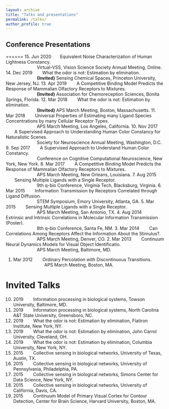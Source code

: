 ```yaml
---
layout: archive
title: "Talks and presentations"
permalink: /talks/
author_profile: true
---
```


## Conference Presentations
======
15. Jun 2020 &nbsp;&nbsp;&nbsp;&nbsp;&nbsp;&nbsp;Equivalent Noise Characterization of Human Lightness Constancy.<br> 
&nbsp;&nbsp;&nbsp;&nbsp;&nbsp;&nbsp;&nbsp;&nbsp;&nbsp;&nbsp;&nbsp;&nbsp;&nbsp;&nbsp;&nbsp;&nbsp;&nbsp;&nbsp;&nbsp;&nbsp;&nbsp;&nbsp;&nbsp;&nbsp; 
Virtual-VSS, Vision Science Society Annual Meeting, Online.
14. Dec 2019 &nbsp;&nbsp;&nbsp;&nbsp;&nbsp;&nbsp;    What the odor is not: Estimation by elimination.<br> 
&nbsp;&nbsp;&nbsp;&nbsp;&nbsp;&nbsp;&nbsp;&nbsp;&nbsp;&nbsp;&nbsp;&nbsp;&nbsp;&nbsp;&nbsp;&nbsp;&nbsp;&nbsp;&nbsp;&nbsp;&nbsp;&nbsp;&nbsp;&nbsp; 
**(Invited)** Sensing Chemical Spaces, Princeton University, New Jersey, NJ.
13. Apr 2019 &nbsp;&nbsp;&nbsp;&nbsp;&nbsp;&nbsp;    A Competitive Binding Model Predicts the Response of Mammalian Olfactory Receptors to Mixtures.<br> 
&nbsp;&nbsp;&nbsp;&nbsp;&nbsp;&nbsp;&nbsp;&nbsp;&nbsp;&nbsp;&nbsp;&nbsp;&nbsp;&nbsp;&nbsp;&nbsp;&nbsp;&nbsp;&nbsp;&nbsp;&nbsp;&nbsp;&nbsp;&nbsp; 
**(Invited)** Association for Chemoreception Sciences, Bonita Springs, Florida.
12. Mar 2018 &nbsp;&nbsp;&nbsp;&nbsp;&nbsp;&nbsp;    What the odor is not: Estimation by elimination. <br> 
&nbsp;&nbsp;&nbsp;&nbsp;&nbsp;&nbsp;&nbsp;&nbsp;&nbsp;&nbsp;&nbsp;&nbsp;&nbsp;&nbsp;&nbsp;&nbsp;&nbsp;&nbsp;&nbsp;&nbsp;&nbsp;&nbsp;&nbsp;&nbsp; 
**(Invited)** APS March Meeting, Boston, Massachusetts.
11. Mar 2018  &nbsp;&nbsp;&nbsp;&nbsp;&nbsp;&nbsp;  Universal Properties of Estimating many Ligand Species Concentrations by many Cellular Receptor Types.<br> 
&nbsp;&nbsp;&nbsp;&nbsp;&nbsp;&nbsp;&nbsp;&nbsp;&nbsp;&nbsp;&nbsp;&nbsp;&nbsp;&nbsp;&nbsp;&nbsp;&nbsp;&nbsp;&nbsp;&nbsp;&nbsp;&nbsp;&nbsp;&nbsp; 
APS March Meeting, Los Angeles, California.
10. Nov 2017  &nbsp;&nbsp;&nbsp;&nbsp;&nbsp;&nbsp;  A Supervised Approach to Understanding Human Color Constancy for Naturalistic Scenes.<br> 
&nbsp;&nbsp;&nbsp;&nbsp;&nbsp;&nbsp;&nbsp;&nbsp;&nbsp;&nbsp;&nbsp;&nbsp;&nbsp;&nbsp;&nbsp;&nbsp;&nbsp;&nbsp;&nbsp;&nbsp;&nbsp;&nbsp;&nbsp;&nbsp; 
Society for Neuroscience Annual Meeting, Washington, D.C.
9. Sep 2017  &nbsp;&nbsp;&nbsp;&nbsp;&nbsp;&nbsp;  A Supervised Approach to Understand Human Color Constancy.<br> 
&nbsp;&nbsp;&nbsp;&nbsp;&nbsp;&nbsp;&nbsp;&nbsp;&nbsp;&nbsp;&nbsp;&nbsp;&nbsp;&nbsp;&nbsp;&nbsp;&nbsp;&nbsp;&nbsp;&nbsp;&nbsp;&nbsp;&nbsp;&nbsp; 
Conference on Cognitive Computational Neuroscience, New York, New York.
8. Mar 2017  &nbsp;&nbsp;&nbsp;&nbsp;&nbsp;&nbsp;  A Competitive Binding Model Predicts the Response of Mammalian Olfactory Receptors to Mixtures.<br> 
&nbsp;&nbsp;&nbsp;&nbsp;&nbsp;&nbsp;&nbsp;&nbsp;&nbsp;&nbsp;&nbsp;&nbsp;&nbsp;&nbsp;&nbsp;&nbsp;&nbsp;&nbsp;&nbsp;&nbsp;&nbsp;&nbsp;&nbsp;&nbsp; 
APS March Meeting, New Orleans, Louisiana.
7. Aug 2015  &nbsp;&nbsp;&nbsp;&nbsp;&nbsp;&nbsp;  Sensing Multiple Ligands with a Single Receptor.<br> 
&nbsp;&nbsp;&nbsp;&nbsp;&nbsp;&nbsp;&nbsp;&nbsp;&nbsp;&nbsp;&nbsp;&nbsp;&nbsp;&nbsp;&nbsp;&nbsp;&nbsp;&nbsp;&nbsp;&nbsp;&nbsp;&nbsp;&nbsp;&nbsp; 
9th q-bio Conference, Virginia Tech, Blacksburg, Virginia.
6. Mar 2015  &nbsp;&nbsp;&nbsp;&nbsp;&nbsp;&nbsp;  Information Transmission by Receptors Correlated through Ligand Diffusion.<br> 
&nbsp;&nbsp;&nbsp;&nbsp;&nbsp;&nbsp;&nbsp;&nbsp;&nbsp;&nbsp;&nbsp;&nbsp;&nbsp;&nbsp;&nbsp;&nbsp;&nbsp;&nbsp;&nbsp;&nbsp;&nbsp;&nbsp;&nbsp;&nbsp; 
STEM Symposium, Emory University, Atlanta, GA.
5. Mar 2015  &nbsp;&nbsp;&nbsp;&nbsp;&nbsp;&nbsp;  Sensing Multiple Ligands with a Single Receptor.<br> 
&nbsp;&nbsp;&nbsp;&nbsp;&nbsp;&nbsp;&nbsp;&nbsp;&nbsp;&nbsp;&nbsp;&nbsp;&nbsp;&nbsp;&nbsp;&nbsp;&nbsp;&nbsp;&nbsp;&nbsp;&nbsp;&nbsp;&nbsp;&nbsp; 
APS March Meeting, San Antonio, TX.
4. Aug 2014  &nbsp;&nbsp;&nbsp;&nbsp;&nbsp;&nbsp;  Extrinsic and Intrinsic Correlations in Molecular Information Transmission (Poster).<br> 
&nbsp;&nbsp;&nbsp;&nbsp;&nbsp;&nbsp;&nbsp;&nbsp;&nbsp;&nbsp;&nbsp;&nbsp;&nbsp;&nbsp;&nbsp;&nbsp;&nbsp;&nbsp;&nbsp;&nbsp;&nbsp;&nbsp;&nbsp;&nbsp; 
8th q-bio Conference, Santa Fe, NM.
3. Mar 2014  &nbsp;&nbsp;&nbsp;&nbsp;&nbsp;&nbsp;  Can Correlations Among Receptors Affect the Information About the Stimulus?.<br> 
&nbsp;&nbsp;&nbsp;&nbsp;&nbsp;&nbsp;&nbsp;&nbsp;&nbsp;&nbsp;&nbsp;&nbsp;&nbsp;&nbsp;&nbsp;&nbsp;&nbsp;&nbsp;&nbsp;&nbsp;&nbsp;&nbsp;&nbsp;&nbsp; 
APS March Meeting, Denver, CO.
2. Mar 2013  &nbsp;&nbsp;&nbsp;&nbsp;&nbsp;&nbsp;  Continuum Neural Dynamics Models for Visual Object Identificatio.<br> 
&nbsp;&nbsp;&nbsp;&nbsp;&nbsp;&nbsp;&nbsp;&nbsp;&nbsp;&nbsp;&nbsp;&nbsp;&nbsp;&nbsp;&nbsp;&nbsp;&nbsp;&nbsp;&nbsp;&nbsp;&nbsp;&nbsp;&nbsp;&nbsp; 
APS March Meeting, Baltimore, MD.
1. Mar 2012  &nbsp;&nbsp;&nbsp;&nbsp;&nbsp;&nbsp;  Ordinary Percolation with Discontinuous Transitions.<br> 
&nbsp;&nbsp;&nbsp;&nbsp;&nbsp;&nbsp;&nbsp;&nbsp;&nbsp;&nbsp;&nbsp;&nbsp;&nbsp;&nbsp;&nbsp;&nbsp;&nbsp;&nbsp;&nbsp;&nbsp;&nbsp;&nbsp;&nbsp;&nbsp; 
APS March Meeting, Boston, MA.

Invited Talks
======
10. 2019 &nbsp;&nbsp;&nbsp;&nbsp;&nbsp;&nbsp;		Information processing in biological systems, Towson University, Baltimore, MD.
9. 2019 &nbsp;&nbsp;&nbsp;&nbsp;&nbsp;&nbsp;		Information processing in biological systems, North Carolina A&T State University, Greensboro, NC.
8. 2019 &nbsp;&nbsp;&nbsp;&nbsp;&nbsp;&nbsp;		What the odor is not: Estimation by elimination, Flatiron Institute, New York, NY.
7. 2019 &nbsp;&nbsp;&nbsp;&nbsp;&nbsp;&nbsp;		What the odor is not: Estimation by elimination, John Carrol University, Cleveland, OH.
6. 2019 &nbsp;&nbsp;&nbsp;&nbsp;&nbsp;&nbsp;		What the odor is not: Estimation by elimination, Columbia University, New York, NY.
5. 2015 &nbsp;&nbsp;&nbsp;&nbsp;&nbsp;&nbsp;		Collective sensing in biological networks, University of Texas, Austin, TX.
4. 2015 &nbsp;&nbsp;&nbsp;&nbsp;&nbsp;&nbsp;		Collective sensing in biological networks, University of Pennsylvania, Philadelphia, PA.
3. 2015 &nbsp;&nbsp;&nbsp;&nbsp;&nbsp;&nbsp;		Collective sensing in biological networks, Simons Center for Data Science, New York, NY.
2. 2015 &nbsp;&nbsp;&nbsp;&nbsp;&nbsp;&nbsp;		Collective sensing in biological networks, University of California, Davis, CA.
1. 2015 &nbsp;&nbsp;&nbsp;&nbsp;&nbsp;&nbsp;	  Continuum Model of Primary Visual Cortex for Contour Detection, Center for Brain Science, Harvard University, Boston, MA.



